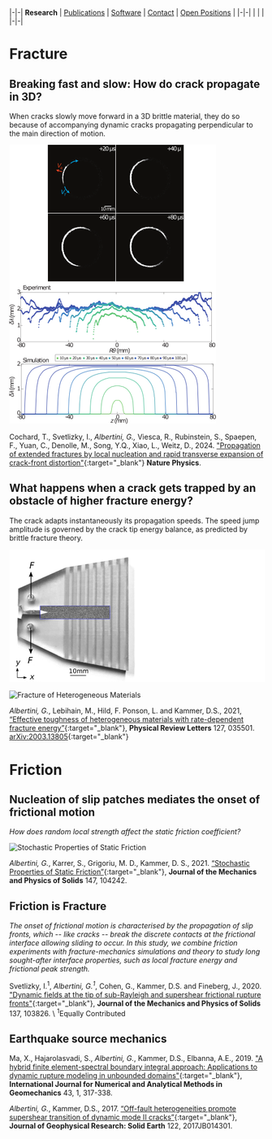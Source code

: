 |-|-|
**Research**  | [Publications](publications.md) | [Software](software.md) | [Contact](contact.md) | [Open Positions](open_positions.md) |
|-|-|
| | |
|-|-|

# Fracture #

## Breaking fast and slow: How do crack propagate in 3D?

When cracks slowly move forward in a 3D brittle material, they do so because of accompanying dynamic cracks propagating perpendicular to the main direction of motion.


![crack front distortion.](2024_stick_break/fig2_web.png)

 Cochard, T., Svetlizky, I., *Albertini, G.,* Viesca, R., Rubinstein, S.,  Spaepen, F., Yuan, C., Denolle, M.,  Song, Y.Q., Xiao, L., Weitz, D., 2024. ["Propagation of extended fractures by local nucleation and rapid transverse expansion of crack-front distortion"](https://www.nature.com/articles/s41567-023-02365-0){:target="_blank"}
**Nature Physics**.


## What happens when a crack gets trapped by an obstacle of higher fracture energy? ##

The crack adapts instantaneously its propagation speeds. The speed jump amplitude is governed by the crack tip energy balance, as predicted by brittle fracture theory.

![3D printed sample with applied forces](2020_3d_printed_fracture/method_FIG1a.png)

![Fracture of Heterogeneous Materials](2020_3d_printed_fracture/Stripes_5.0_VC_VWDW_06_strain_images_v2_white_square_small.gif)

*Albertini, G.*, Lebihain, M., Hild, F. Ponson, L. and Kammer, D.S., 2021,
[“Effective toughness of  heterogeneous materials with rate-dependent fracture energy”](https://doi.org/10.1103/PhysRevLett.127.035501){:target="_blank"}, 
**Physical Review Letters** 127, 035501. 
[arXiv:2003.13805](https://arxiv.org/abs/2003.13805){:target="_blank"}

# Friction #

## Nucleation of slip patches mediates the onset of frictional motion ##

*How does random local strength affect the static friction coefficient?*

![Stochastic Properties of Static Friction](2020_stochastic_static_friction/fig03_movie_web.gif)

*Albertini, G.*, Karrer, S., Grigoriu, M. D., Kammer, D. S., 2021. [“Stochastic Properties of Static Friction”](https://doi.org/10.1016/j.jmps.2020.104242){:target="_blank"}, **Journal of the Mechanics and Physics of Solids** 147, 104242. 



## Friction is Fracture ##

*The onset of frictional motion is characterised by the propagation of slip fronts, which -- like cracks --  break the discrete contacts at the frictional interface allowing sliding to occur.
In this study, we combine friction experiments with fracture-mechanics simulations and theory to study long sought-after interface properties, such as local fracture energy and frictional peak strength.*

<!--![supershear](2020_supershear/Simfig05a.png)-->

Svetlizky, I.<sup>1</sup>, *Albertini, G.<sup>1</sup>*, Cohen, G., Kammer, D.S. and Fineberg, J., 2020. 
["Dynamic fields at the tip of sub-Rayleigh and supershear frictional rupture fronts"](https://doi.org/10.1016/j.jmps.2019.103826){:target="_blank"}, 
**Journal of the Mechanics and Physics of Solids** 137, 103826. \\
<sup>1</sup>Equally Contributed

## Earthquake source mechanics ##


Ma, X., Hajarolasvadi, S., *Albertini, G.*, Kammer, D.S., Elbanna, A.E., 2019. 
["A hybrid finite element-spectral boundary integral approach: Applications to dynamic rupture modeling in unbounded domains"](https://doi.org/10.1002/nag.2865){:target="_blank"},
**International Journal for Numerical and Analytical Methods in Geomechanics** 43, 1, 317-338. 


*Albertini, G.*, Kammer, D.S., 2017. 
[“Off-fault heterogeneities promote supershear transition of dynamic mode II cracks”](https://doi.org/10.1002/2017JB014301){:target="_blank"},
**Journal of Geophysical Research: Solid Earth** 122, 2017JB014301.

 


 

